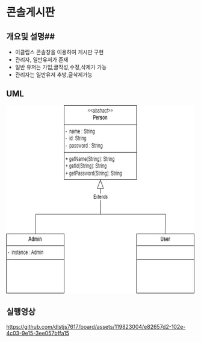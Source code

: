 # 콘솔게시판 #

## 개요및 설명##
* 이클립스 콘솔창을 이용하여 게시판 구현
* 관리자, 일반유저가 존재
* 일반 유저는 가입,글작성,수정,삭제가 가능
* 관리자는 일반유저 추방,글삭제가능

## UML ##
<img src = "board/image/콘솔게시판.jpg" width = "500" height = "500">


## 실행영상 ##



https://github.com/dlstjs7617/board/assets/119823004/e82657d2-102e-4c03-9e15-3ee057bffa15

